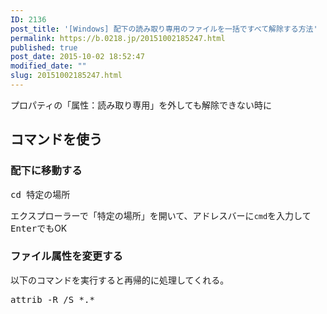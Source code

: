 ```yaml
---
ID: 2136
post_title: '[Windows] 配下の読み取り専用のファイルを一括ですべて解除する方法'
permalink: https://b.0218.jp/20151002185247.html
published: true
post_date: 2015-10-02 18:52:47
modified_date: ""
slug: 20151002185247.html
---
```

プロパティの「属性：読み取り専用」を外しても解除できない時に
<!--more-->
<h2>コマンドを使う</h2>
<h3>配下に移動する</h3>
<pre class="cmd">cd 特定の場所</pre>
エクスプローラーで「特定の場所」を開いて、アドレスバーに<code>cmd</code>を入力して<kbd>Enter</kbd>でもOK

<h3>ファイル属性を変更する</h3>
以下のコマンドを実行すると再帰的に処理してくれる。
<pre class="cmd">attrib -R /S *.*</pre>